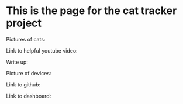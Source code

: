 # This is the page for the cat tracker project

Pictures of cats:

Link to helpful youtube video: 

Write up:

Picture of devices:

Link to github: 

Link to dashboard: 